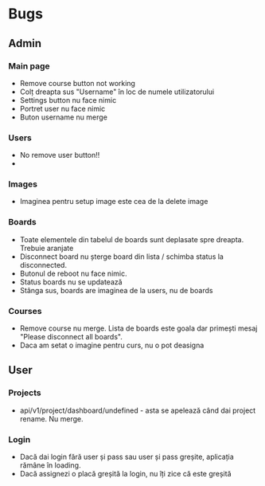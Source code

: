 # Bugs 

## Admin

### Main page
* Remove course button not working
* Colț dreapta sus "Username" în loc de numele utilizatorului 
* Settings button nu face nimic
* Portret user nu face nimic
* Buton username nu merge

### Users
* No remove user button!!
* 

### Images
* Imaginea pentru setup image este cea de la delete image

### Boards
* Toate elementele din tabelul de boards sunt deplasate spre dreapta. Trebuie aranjate
* Disconnect board nu șterge board din lista / schimba status la disconnected.
* Butonul de reboot nu face nimic.
* Status boards nu se updatează
* Stânga sus, boards are imaginea de la users, nu de boards

### Courses
* Remove course nu merge. Lista de boards este goala dar primești mesaj "Please disconnect all boards". 
* Daca am setat o imagine pentru curs, nu o pot deasigna




## User 

### Projects
* api/v1/project/dashboard/undefined - asta se apelează când dai project rename. Nu merge.

### Login
* Dacă dai login fără user și pass sau user și pass greșite, aplicația rămâne în loading.
* Dacă assignezi o placă greșită la login, nu îți zice că este greșită
	
